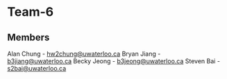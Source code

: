 # Team-6

## Members
Alan Chung - hw2chung@uwaterloo.ca
Bryan Jiang - b3jiang@uwaterloo.ca
Becky Jeong - b3jeong@uwaterloo.ca
Steven Bai - s2bai@uwaterloo.ca
